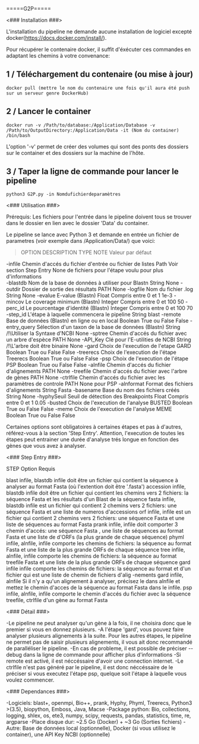 =====G2P=====


<### Installation ###>

L'installation du pipeline ne demande aucune installation de logiciel excepté docker(https://docs.docker.com/install/).

Pour récupérer le contenaire docker, il suffit d'éxécuter ces commandes en adaptant les chemins à votre convenance:

## 1 / Téléchargement du contenaire (ou mise à jour)

	docker pull (mettre le nom du contenaire une fois qu'il aura été push sur un serveur genre DockerHub)

## 2 / Lancer le container

	docker run -v /Path/to/database:/Application/Database -v /Path/to/OutputDirectory:/Application/Data -it (Nom du container) /bin/bash

L'option '-v' permet de créer des volumes qui sont des ponts des dossiers sur le container et des dossiers sur la machine de l'hôte.

## 3 / Taper la ligne de commande pour lancer le pipeline

	python3 G2P.py -in Nomdufichierdeparamètres


<### Utilisation ###>

Prérequis: Les fichiers pour l'entrée dans le pipeline doivent tous se trouver dans le dossier en lien avec le dossier 'Data' du container.

Le pipeline se lance avec Python 3 et demande en entrée un fichier de parametres (voir exemple dans /Application/Data/) que voici:

>OPTION 									DESCRIPTION													TYPE							NOTE 							  Valeur par défaut

-infile					Chemin d'accés du fichier d'entrée ou fichier de listes 						Path 					Voir section Step Entry 						None
						de fichiers pour l'étape voulu																			pour plus d'informations						
-blastdb				Nom de la base de données à utiliser pour Blastn								String																	None
-outdir 				Dossier de sortie des résultats													PATH 																	None
-logfile 				Nom du fichier .log 															String 																	None
-evalue 				E-value (Blastn)																Float					Compris entre 0 et 1 							1e-3
-mincov					Le coverage minimum (Blastn)													Integer					Compris entre 0 et 100							 50
-perc_id				Le pourcentage d'identité (Blastn)												Integer					Compris entre 0 et 100							 70
-step_id 				L'étape à laquelle commencera le pipeline										String																	blast
-remote					Base de données (Blastn) en ligne ou en local									Boolean					True ou False									False
-entry_query			Sélection d'un taxon de la base de données (Blastn)								String					/!\Utiliser la Syntaxe d'NCBI					None
-sptree					Chemin d'accés du fichier avec un arbre d'espèce								PATH																	None
-API_Key				Clé pour l'E-utilities de NCBI													String					/!\L'arbre doit être binaire					None
-gard					Choix de l'execution de l'etape GARD 											Boolean					True ou False									False
-treerecs				Choix de l'execution de l'étape Treerecs 										Boolean					True ou False									False
-psp					Choix de l'execution de l'étape PSP 											Boolean					True ou False									False
-alnfile				Chemin d'accés du fichier d'alignements											PATH 																	None
-treefile				Chemin d'accés du fichier avec l'arbre de gènes									PATH 																	None
-ctrlfile				Chemin d'accés du fichier avec les paramètres de controle						PATH 																	None
						pour PSP
-alnformat				Format des fichiers d'alignements												String																	Fasta
-basename				Base du nom des fichiers créés													String																	None
-hyphySeuil				Seuil de détection des Breakpoints												Float					Compris entre 0 et 1							0.05
-busted					Choix de l'execution de l'analyse BUSTED 										Boolean					True ou False									False
-meme					Choix de l'execution de l'analyse MEME 											Boolean					True ou False									False


Certaines options sont obligatoires à certaines étapes et pas à d'autres, référez-vous à la section 'Step Entry'. Attention, l'execution de toutes les étapes peut entrainer une durée d'analyse trés longue en fonction des gènes que vous avez à analyser.


<### Step Entry ###>

  STEP 				Option 									Requis

blast 			infile, blastdb			infile doit être un fichier qui contient la séquence à analyser
										au format Fasta (où l'extention doit être '.fasta')
accession		infile, blastdb			infile doit être un fichier qui contient les chemins vers 2 fichiers:
										la séquence Fasta et les résultats d'un Blast de la séquence
fasta 			infile, blastdb			infile est un fichier qui contient 2 chemins vers 2 fichiers:
										une séquence Fasta et une liste de numeros d'accessions
orf				infile, 				infile est un fichier qui contient 2 chemins vers 2 fichiers:
										une séquence Fasta et une liste de séquences au format Fasta
prank			infile, 				infile doit comporter 3 chemin d'accés: une séquence Fasta
										, une liste de séquences au format Fasta et une liste de d'ORFs
										(la plus grande de chaque séquence)
phyml			infile, alnfile,		infile comporte les chemins de  fichiers: la séquence au format
										Fasta et une liste de la plus grande ORFs de chaque séquence
tree 			infile, alnfile,		infile comporte les chemins de  fichiers: la séquence au format
				treefile				Fasta et une liste de la plus grande ORFs de chaque séquence
gard 			infile					infile comporte les chemins de  fichiers: la séquence au format
										et d'un fichier qui est une liste de chemin de fichiers d'alig
										-nements
gard 			infile, alnfile 		Si il n'y a qu'un alignement à analyser, précisez le dans alnfile
										et mettez le chemin d'acces de la séquence au format Fasta dans
										le infile.
psp 			infile, alnfile,		infile comporte le chemin d'accés du fichier avec la séquence
				treefile, ctrlfile		d'un gène au format Fasta

<### Détail ###>

-Le pipeline ne peut analyser qu'un gène à la fois, il ne choisira donc que le premier si vous en donnez plusieurs.
-A l'étape 'gard', vous pouvez faire analyser plusieurs alignements à la suite. Pour les autres étapes, le pipeline
 ne permet pas de saisir plusieurs alignements, il vous ait donc recommandé de paralléliser le pipeline.
-En cas de probleme, il est possible de préciser --debug dans la ligne de commande pour afficher plus d'informations
-Si remote est activé, il est néccéssaire d'avoir une connection internet.
-Le ctrlfile n'est pas généré par le pipeline, il est donc néccéssaire de le préciser si vous executez l'étape psp,
 quelque soit l'étape à laquelle vous voulez commencer.

<### Dependances ###>

-Logiciels: blast+, openmpi, Bio++, prank, Hyphy, Phyml, Treerecs, Python3 >(3.5), biopython, Emboss, Java, Macse
-Package python: Bio, collections, logging, shlex, os, ete3, numpy, scipy, requests, pandas, statistics, time, re, argparse
-Place disque dur: ~2.5 Go (Docker) + ~3 Go (Sorties fichiers)
-Autre: Base de données local (optionnelle), Docker (si vous utilisez le container), une API Key NCBI (optionnelle)